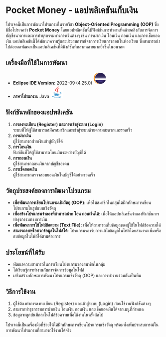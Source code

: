 # Pocket Money - แอปพลิเคชันเก็บเงิน

โปรเจคนี้เป็นการพัฒนาโปรแกรมในรายวิชา **Object-Oriented Programming (OOP)** ซึ่งมีชื่อโปรเจคว่า **Pocket Money** โดยแอปพลิเคชันนี้มีฟังก์ชันการทำงานที่คล้ายคลึงกับการจัดการบัญชีธนาคารและการทำธุรกรรมทางการเงินต่างๆ เช่น การฝากเงิน โอนเงิน ถอนเงิน และการเช็คยอดเงิน แอปพลิเคชันนี้ได้พัฒนาความรู้และประสบการณ์จากการเรียนการสอนในห้องเรียน ซึ่งสามารถนำไปต่อยอดพัฒนาเป็นแอปพลิเคชันที่มีฟังก์ชันที่หลากหลายมากยิ่งขึ้นในอนาคต

## เครื่องมือที่ใช้ในการพัฒนา
- **Eclipse IDE Version:** 2022-09 (4.25.0) <img src="https://raw.githubusercontent.com/devicons/devicon/master/icons/eclipse/eclipse-original.svg" width="40" height="40">
- **ภาษาโปรแกรม:** Java <img src="https://raw.githubusercontent.com/devicons/devicon/master/icons/java/java-original.svg" width="40" height="40">




## ฟังก์ชันหลักของแอปพลิเคชัน
1. **การลงทะเบียน (Register) และการเข้าสู่ระบบ (Login)**  
   ระบบที่ให้ผู้ใช้สามารถสมัครสมาชิกและเข้าสู่ระบบด้วยความสะดวกและรวดเร็ว
2. **การฝากเงิน**  
   ผู้ใช้สามารถฝากเงินเข้าสู่บัญชีได้
3. **การโอนเงิน**  
   ฟังก์ชันที่ให้ผู้ใช้สามารถโอนเงินระหว่างบัญชีได้
4. **การถอนเงิน**  
   ผู้ใช้สามารถถอนเงินจากบัญชีของตน
5. **การเช็คยอดเงิน**  
   ผู้ใช้สามารถตรวจสอบยอดเงินในบัญชีได้อย่างรวดเร็ว

## วัตถุประสงค์ของการพัฒนาโปรแกรม
- **เพื่อพัฒนาการเขียนโปรแกรมเชิงวัตถุ (OOP)**: เพื่อให้สมาชิกในกลุ่มได้ฝึกทักษะการเขียนโปรแกรมในรูปแบบเชิงวัตถุ
- **เพื่อสร้างโปรแกรมจำลองที่สามารถฝาก โอน ถอนเงินได้**: เพื่อให้แอปพลิเคชันจำลองฟังก์ชันการทำธุรกรรมทางการเงิน
- **เพื่อพัฒนาการใช้ไฟล์ข้อความ (Text File)**: เพื่อให้สามารถเก็บข้อมูลของผู้ใช้ในไฟล์ข้อความได้
- **สามารถลบหรือบวกข้อมูลในไฟล์ได้**: โปรแกรมรองรับการแก้ไขข้อมูลในไฟล์โดยสามารถเพิ่มหรือลบข้อมูลในไฟล์ได้ตามต้องการ

## ประโยชน์ที่ได้รับ
- พัฒนาความสามารถในการเขียนโปรแกรมของสมาชิกในกลุ่ม
- ได้เรียนรู้การทำงานกับการจัดการข้อมูลในไฟล์
- เสริมสร้างทักษะการพัฒนาโปรแกรมเชิงวัตถุ (OOP) และการทำงานร่วมกันเป็นทีม

## วิธีการใช้งาน
1. ผู้ใช้ต้องทำการลงทะเบียน (Register) และเข้าสู่ระบบ (Login) ก่อนใช้งานฟังก์ชันต่างๆ
2. สามารถทำธุรกรรมการฝากเงิน โอนเงิน ถอนเงิน และเช็คยอดเงินได้จากเมนูที่กำหนด
3. ข้อมูลจะถูกบันทึกลงในไฟล์ข้อความเพื่อใช้งานในครั้งถัดไป

โปรเจคนี้เป็นเครื่องมือที่ช่วยให้ได้ฝึกทักษะการเขียนโปรแกรมเชิงวัตถุ พร้อมทั้งเพิ่มประสบการณ์ในการพัฒนาโปรแกรมที่สามารถใช้งานได้จริง
